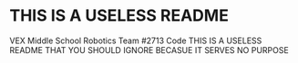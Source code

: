 # THIS IS A USELESS README
VEX Middle School Robotics Team #2713 Code
THIS IS A USELESS README THAT YOU SHOULD IGNORE BECASUE IT SERVES NO PURPOSE
